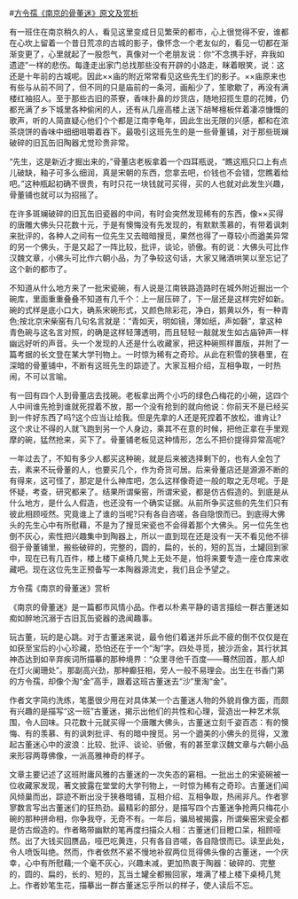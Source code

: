 #[方令孺《南京的骨董迷》原文及赏析](https://www.vrrw.net/wx/9051.html)

有一班住在南京稍久的人，看见这里变成日见繁荣的都市，心上很觉得不安，谁都在心坎上留着一个昔日荒凉的古城的影子，像怀念一个老友似的，看见一切都在渐渐变更了，心里就起了一股怨气，真像对一个老朋友说：你“不念携手好，弃我如遗迹”一样的悲伤。每逢走出家门总找那些没有开辟的小路走，眯着眼笑，说：这还是十年前的古城呢。因此××庙的附近常常看见这些先生们的影子。××庙原来也有些与从前不同了，但不同的只是庙前的一条河，画船少了，笙歌歇了，再没有满楼红袖招人。至于那些古旧的茶寮，香味扑鼻的炒货店，随地招揽生意的花摊，仍都充满了乡下城里各种偷闲的人，还有从几座高楼上送下胡琴檀板伴着凄凉慷慨的歌声，听的人简直疑心他们个个都是江南李龟年，因此生出无限的兴感，都和在浓茶烧饼的香味中细细咀嚼着吞下。最吸引这班先生的是一些骨董铺，对于那些斑斓破碎的旧瓦缶旧陶器尤觉珍贵非常。

“先生，这是新近才掘出来的，”骨董店老板拿着一个四耳瓶说，“瞧这瓶只口上有点儿破缺，釉子可多么细润，真是宋朝的东西，您拿去吧，价钱也不会错，您瞧着给吧。”这种瓶起初确不很贵，有时只花一块钱就可买得，买的人也就对此发生兴趣，骨董铺也就可以为招摇了。



在许多斑斓破碎的旧瓦缶旧瓷器的中间，有时会突然发现稀有的东西，像××买得的唐雕大佛头只花数十元，于是有懊悔没有先发现的，有默默羡慕的，有带着讽刺来批评的，各种人之间有一位先生又去暗暗搜觅，果然也得了一尊较小而遒美异常的另一个佛头，于是又起了一阵比较，批评，谈论，骄傲。有的说：大佛头可比作汉魏文章，小佛头可比作六朝小品，为了争较这句话，大家又赌酒哄笑以至忘记了这个新的都市了。

不知道从什么地方来了一批宋瓷碗，有人说是江南铁路造路时在城外附近掘出一个碗库，里面重重叠叠不知道有几千个：上一层压碎了，下一层还是这样完好如新。碗的式样是底小口大，确系宋碗形式，又颜色除彩花，净白，鹅黄以外，有一种青色;按北京宋柴窑有几句名言就是：“青如天，明如镜，薄如纸，声如磬”，拿这种青色碗与这名言对照，的确是这样轻薄透明，而且轻轻一敲就发生如古庙钟声一样幽远好听的声音。头一个发现的人还是什么收藏家，把这种碗照样置版，并附了一篇考据的长文登在某大学刊物上。一时惊为稀有之奇珍。从此在积雪的狭巷里，在深暗的骨董铺中，不断有这班先生的踪迹了。大家互相介绍，互相争取，一时热闹，不可以言喻。

有一回有四个人到骨董店去找碗。老板拿出两个小巧的绿色凸梅花的小碗，这四个人中间谁先抢到谁就死捏着不放，那一个没有抢到的就向他说：你前天不是已经买到一件好东西了吗?这个应当让给我。但是先拿的人还是死捏着不放松，谁肯让?这个求让不得的人就飞跑到另一个人身边，乘其不在意的时候，把他正拿在手里观摩的碗，猛然抢来，买下了。骨董铺老板见这种情形，怎么不把价提得异常高呢?

一年过去了，不知有多少人都买这种碗，就是后来被选择剩下的，也有人全包了去，素来不玩骨董的人，也要买几个，作为奇货可居。后来骨董店还是源源不断的有得来，这可怪了，那定是什么神库吧，怎么这样像奇迹一般的取之无尽呢。于是怀疑，考查，研究都来了。结果所谓柴窑，所谓宋瓷，都是仿古假造的。到底是从什么地方，是什么人假造，也还没有一个确实证据。从前所争买这些的先生们只有彼此相顾哑然。究竟谁上了谁的当呢?只有各自咨嗟，各自隐恨而已。到底得大佛头的先生心中有所慰藉，不是为了搜觅宋瓷也不会得着那个大佛头。另一位先生也倒不灰心，索性把兴趣集中到陶器上，所以一直到现在还是没有一天不看见他不徘徊于骨董铺里，搬些破碎的，完整的，圆的，扁的，长的，短的瓦当，土罐回到家中，现在已有几百件，楼上楼下桌椅几凳上无处不是，怕将来要专造一座仓库来收藏吧。现在这位先生正预备写一本陶器源流史，我们且企予望之。

方令孺《南京的骨董迷》赏析

《南京的骨董迷》是一篇都市风情小品。作者以朴素平静的语言描绘一群古董迷如痴如醉地沉溺于古旧瓦缶瓷器的逸闻趣事。

玩古董，玩的是心跳。对于古董迷来说，最令他们着迷并乐此不疲的倒不仅仅是在如获至宝后的小心珍藏，恐怕还在于一个“淘”字。四处寻觅，披沙沥金，其行状其神态达到如辛弃疾词所描摹的那种境界：“众里寻他千百度——蓦然回首，那人却在灯火阑珊处”。那副高兴劲，那种癫狂相，旁人一般不易理会。出生在书香门第的方令孺，却像个淘“金”高手，跟着这班古董迷去“沙”里淘“金”。

作者文字简约洗练，笔墨很少用在对具体某一个古董迷人物的外貌肖像方面，而颇有兴趣的是描写“这一班”古董迷，揭示出他们的共性和心理，营造出一种艺术氛围，令人回味。只花数十元就买得一个唐雕大佛头，古董迷立刻千姿百态：有的懊悔、有的羡慕、有的讽刺批评、有的暗中搜觅。另一个遒美的小佛头的觅得，又激起古董迷心中的波浪：比较、批评、谈论、骄傲，有的甚至拿汉魏文章与六朝小品来形容两尊佛像，一派高雅神奇的样子。

文章主要记述了这班附庸风雅的古董迷的一次失态的窘相。一批出土的宋瓷碗被一位收藏家发现，著文披露在堂堂的大学刊物上，一时惊为稀有之奇珍。古董迷们闻风倾巢而出，踪迹不断出没于狭巷暗铺，互相介绍、互相争取，热闹非凡。作者寥寥数言写出古董迷们的狂热劲。最精彩的部分，是描写四个古董迷争抢两只梅花小碗的那种拼命相，你争我夺，无奇不有。一年后，骗局被揭露，所谓柴窑宋瓷全都是仿古煅造的。作者略带幽默的笔再度扫描众人相：古董迷们目瞪口呆，相顾哑然。出了大钱买回赝品，哑巴吃黄连，只有各自咨嗟，各自隐恨而已。读至此处，令人喷饭叫绝。然而，作者依然不紧不慢地补叙两位觅得佛头像的古董迷，一个庆幸，心中有所慰藉;一个毫不灰心，兴趣未减，更加热衷于陶器：破碎的、完整的，圆的、扁的，长的、短的，瓦当土罐全都搬回家，堆满了楼上楼下桌椅几凳上。作者妙笔生花，描摹出一群古董迷忘乎所以的样子，使人读后不忘。

